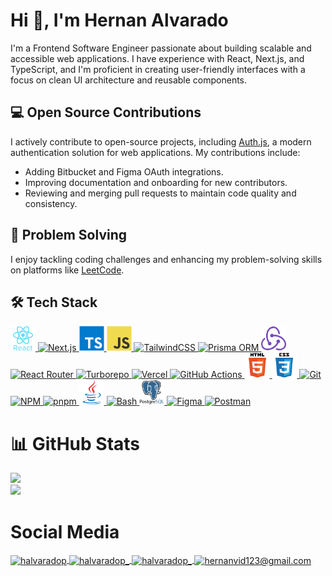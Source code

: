 # Hi 👋, I'm Hernan Alvarado

I'm a Frontend Software Engineer passionate about building scalable and accessible web applications. I have experience with React, Next.js, and TypeScript, and I'm proficient in creating user-friendly interfaces with a focus on clean UI architecture and reusable components.

## 💻 Open Source Contributions

I actively contribute to open-source projects, including [Auth.js](https://authjs.dev/), a modern authentication solution for web applications. My contributions include:

- Adding Bitbucket and Figma OAuth integrations.
- Improving documentation and onboarding for new contributors.
- Reviewing and merging pull requests to maintain code quality and consistency.

## 🧠 Problem Solving

I enjoy tackling coding challenges and enhancing my problem-solving skills on platforms like [LeetCode](https://leetcode.com/u/halvaradop_).

## 🛠️ Tech Stack

<p align="left">
    <a href="https://reactjs.org/" target="_blank" rel="noreferrer">
        <img src="https://raw.githubusercontent.com/devicons/devicon/master/icons/react/react-original-wordmark.svg" alt="React" width="40" height="40"/>
    </a>
    <a href="https://nextjs.org/" target="_blank" rel="noreferrer">
        <img src="https://cdn.worldvectorlogo.com/logos/nextjs-2.svg" alt="Next.js" width="40" height="40"/>
    </a>
    <a href="https://www.typescriptlang.org/" target="_blank" rel="noreferrer">
        <img src="https://raw.githubusercontent.com/devicons/devicon/master/icons/typescript/typescript-original.svg" alt="TypeScript" width="40" height="40"/>
    </a>
    <a href="https://developer.mozilla.org/en-US/docs/Web/JavaScript" target="_blank" rel="noreferrer">
        <img src="https://raw.githubusercontent.com/devicons/devicon/master/icons/javascript/javascript-original.svg" alt="JavaScript" width="40" height="40"/>
    </a>
    <a href="https://tailwindcss.com/" target="_blank" rel="noreferrer">
        <img src="https://www.vectorlogo.zone/logos/tailwindcss/tailwindcss-icon.svg" alt="TailwindCSS" width="40" height="40"/>
    </a>
    <a href="https://www.prisma.io/" target="_blank" rel="noreferrer">
        <img src="https://cdn.worldvectorlogo.com/logos/prisma-2.svg" alt="Prisma ORM" width="40" height="40"/>
    </a>
    <a href="https://redux.js.org" target="_blank" rel="noreferrer">
        <img src="https://raw.githubusercontent.com/devicons/devicon/master/icons/redux/redux-original.svg" alt="Redux" width="40" height="40"/>
    </a>
    <a href="https://reactrouter.com/" target="_blank" rel="noreferrer">
        <img src="https://www.svgrepo.com/show/354262/react-router.svg" alt="React Router" width="40" height="40"/>
    </a>
    <a href="https://turbo.build/repo" target="_blank" rel="noreferrer">
        <img src="https://files.svgcdn.io/logos/turborepo-icon.svg" alt="Turborepo" width="40" height="40"/>
    </a>
    <a href="https://vercel.com/" target="_blank" rel="noreferrer">
        <img src="https://www.svgrepo.com/show/354512/vercel.svg" alt="Vercel" width="40" height="40"/>
    </a>
    <a href="https://github.com/features/actions" target="_blank" rel="noreferrer">
        <img src="https://www.svgrepo.com/show/306098/githubactions.svg" alt="GitHub Actions" width="40" height="40"/>
    </a>
    <a href="https://www.w3.org/html/" target="_blank" rel="noreferrer">
        <img src="https://raw.githubusercontent.com/devicons/devicon/master/icons/html5/html5-original-wordmark.svg" alt="HTML5" width="40" height="40"/>
    </a>
    <a href="https://www.w3schools.com/css/" target="_blank" rel="noreferrer">
        <img src="https://raw.githubusercontent.com/devicons/devicon/master/icons/css3/css3-original-wordmark.svg" alt="CSS3" width="40" height="40"/>
    </a>
    <a href="https://git-scm.com/" target="_blank" rel="noreferrer">
        <img src="https://www.vectorlogo.zone/logos/git-scm/git-scm-icon.svg" alt="Git" width="40" height="40"/>
    </a>
    <a href="https://www.npmjs.com/" target="_blank" rel="noreferrer">
        <img src="https://www.cdnlogo.com/logos/n/17/npm-2.svg" alt="NPM" width="40" height="40"/>
    </a>
    <a href="https://pnpm.io/" target="_blank" rel="noreferrer">
        <img src="https://www.svgrepo.com/show/373778/light-pnpm.svg" alt="pnpm" width="40" height="40"/>
    </a>
    <a href="https://www.java.com" target="_blank" rel="noreferrer">
        <img src="https://raw.githubusercontent.com/devicons/devicon/master/icons/java/java-original.svg" alt="Java" width="40" height="40"/>
    </a>
    <a href="https://www.gnu.org/software/bash/" target="_blank" rel="noreferrer">
        <img src="https://www.vectorlogo.zone/logos/gnu_bash/gnu_bash-icon.svg" alt="Bash" width="40" height="40"/>
    </a>
    <a href="https://www.postgresql.org" target="_blank" rel="noreferrer">
        <img src="https://raw.githubusercontent.com/devicons/devicon/master/icons/postgresql/postgresql-original-wordmark.svg" alt="PostgreSQL" width="40" height="40"/>
    </a>
    <a href="https://www.figma.com/" target="_blank" rel="noreferrer">
        <img src="https://www.vectorlogo.zone/logos/figma/figma-icon.svg" alt="Figma" width="40" height="40"/>
    </a>
    <a href="https://postman.com" target="_blank" rel="noreferrer">
        <img src="https://www.vectorlogo.zone/logos/getpostman/getpostman-icon.svg" alt="Postman" width="40" height="40"/>
    </a>
</p>

# 📊 GitHub Stats

![](https://github-readme-stats.vercel.app/api?username=halvaradop&theme=dark&hide_border=false&include_all_commits=false&count_private=false)
<br>
![](https://github-readme-stats.vercel.app/api/top-langs/?username=halvaradop&theme=dark&hide_border=false&include_all_commits=false&count_private=false&layout=compact)

# Social Media

<p align="left">
    <a href="https://linkedin.com/in/halvaradop" target="blank">
        <img align="center" src="https://raw.githubusercontent.com/rahuldkjain/github-profile-readme-generator/master/src/images/icons/Social/linked-in-alt.svg" alt="halvaradop" height="30" width="40" />
    </a>
    <a href="https://instagram.com/halvaradop_" target="blank">
        <img align="center" src="https://raw.githubusercontent.com/rahuldkjain/github-profile-readme-generator/master/src/images/icons/Social/instagram.svg" alt="halvaradop_" height="30" width="40" />
    </a>
    <a href="https://www.leetcode.com/halvaradop_" target="blank">
        <img align="center" src="https://raw.githubusercontent.com/rahuldkjain/github-profile-readme-generator/master/src/images/icons/Social/leet-code.svg" alt="halvaradop_" height="30" width="40" />
    </a>
    <a href="mailto:hernanvid123@gmail.com" target="blank">
        <img align="center" src="https://cdn.iconscout.com/icon/free/png-256/free-gmail-2981844-2476484.png?f=webp&w=256" alt="hernanvid123@gmail.com" height="30" width="40" />
    </a>
</p>
